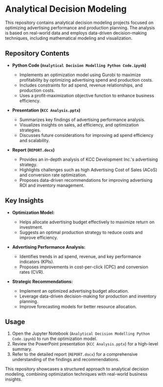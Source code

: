 # Analytical Decision Modeling  

This repository contains analytical decision modeling projects focused on optimizing advertising performance and production planning. The analysis is based on real-world data and employs data-driven decision-making techniques, including mathematical modeling and visualization.  

## Repository Contents  

- **Python Code (`Analytical Decision Modelling Python Code.ipynb`)**  
  - Implements an optimization model using Gurobi to maximize profitability by optimizing advertising spend and production costs.  
  - Includes constraints for ad spend, revenue relationships, and production costs.  
  - Uses a profit-maximization objective function to enhance business efficiency.  

- **Presentation (`KCC Analysis.pptx`)**  
  - Summarizes key findings of advertising performance analysis.  
  - Visualizes insights on sales, ad efficiency, and optimization strategies.  
  - Discusses future considerations for improving ad spend efficiency and scalability.  

- **Report (`REPORT.docx`)**  
  - Provides an in-depth analysis of KCC Development Inc.'s advertising strategy.  
  - Highlights challenges such as high Advertising Cost of Sales (ACoS) and conversion rate optimization.  
  - Proposes data-driven recommendations for improving advertising ROI and inventory management.  

## Key Insights  

- **Optimization Model:**  
  - Helps allocate advertising budget effectively to maximize return on investment.  
  - Suggests an optimal production strategy to reduce costs and improve efficiency.  

- **Advertising Performance Analysis:**  
  - Identifies trends in ad spend, revenue, and key performance indicators (KPIs).  
  - Proposes improvements in cost-per-click (CPC) and conversion rates (CVR).  

- **Strategic Recommendations:**  
  - Implement an optimized advertising budget allocation.  
  - Leverage data-driven decision-making for production and inventory planning.  
  - Improve forecasting models for better resource allocation.  

## Usage  

1. Open the Jupyter Notebook (`Analytical Decision Modelling Python Code.ipynb`) to run the optimization model.  
2. Review the PowerPoint presentation (`KCC Analysis.pptx`) for a high-level summary.  
3. Refer to the detailed report (`REPORT.docx`) for a comprehensive understanding of the findings and recommendations.  

This repository showcases a structured approach to analytical decision modeling, combining optimization techniques with real-world business insights.  
